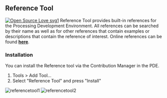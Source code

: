 ## Reference Tool
[![Open Source Love svg1](https://badges.frapsoft.com/os/v1/open-source.svg?v=103)](https://github.com/ellerbrock/open-source-badges/)
Reference Tool provides built-in references for the Processing Development Environment. All references can be searched by their name as well as for other references that contain examples or descriptions that contain the reference of interest. Online references can be found [**here**](https://www.processing.org/reference).

### Installation
You can install the Reference tool via the Contribution Manager in the PDE.
1. Tools > Add Tool...
2. Select "Reference Tool" and press "Install"

![referencetool1](readme_images_gifs/referencetool1.gif)
![referencetool2](readme_images_gifs/referencetool2.gif)
